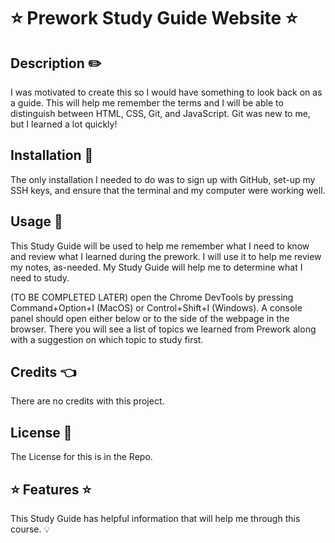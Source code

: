 # ⭐ Prework Study Guide Website ⭐ 

## Description ✏️

I was motivated to create this so I would have something to look back on as a guide.  This will help me remember the terms and I will be able to distinguish between HTML, CSS, Git, and JavaScript.  Git was new to me, but I learned a lot quickly!

## Installation 🔑

The only installation I needed to do was to sign up with GitHub, set-up my SSH keys, and ensure that the terminal and my computer were working well.

## Usage 🎯

This Study Guide will be used to help me remember what I need to know and review what I learned during the prework.  I will use it to help me review my notes, as-needed.  My Study Guide will help me to determine what I need to study.    

(TO BE COMPLETED LATER) open the Chrome DevTools by pressing Command+Option+I (MacOS) or Control+Shift+I (Windows).  A console panel should open either below or to the side of the webpage in the browser.  There you will see a list of topics we learned from Prework along with a suggestion on which topic to study first.

## Credits 👈

There are no credits with this project.

## License 📝

The License for this is in the Repo.

## ⭐ Features ⭐

This Study Guide has helpful information that will help me through this course. 💡


